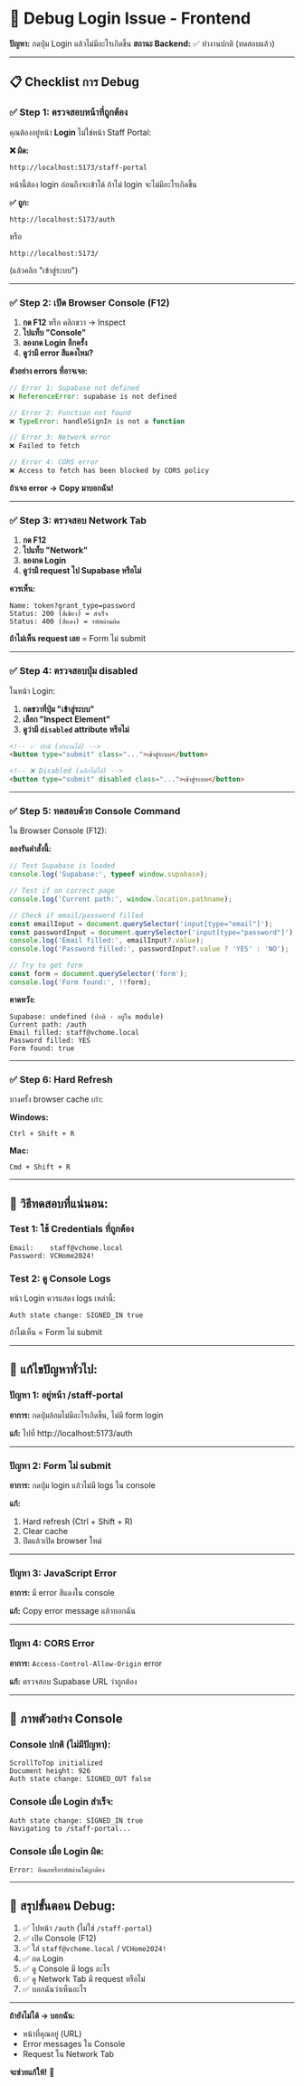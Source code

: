 # 🐛 Debug Login Issue - Frontend

**ปัญหา:** กดปุ่ม Login แล้วไม่มีอะไรเกิดขึ้น
**สถานะ Backend:** ✅ ทำงานปกติ (ทดสอบแล้ว)

---

## 📋 Checklist การ Debug

### ✅ **Step 1: ตรวจสอบหน้าที่ถูกต้อง**

คุณต้องอยู่หน้า **Login** ไม่ใช่หน้า Staff Portal:

**❌ ผิด:**
```
http://localhost:5173/staff-portal
```
หน้านี้ต้อง login ก่อนถึงจะเข้าได้ ถ้าไม่ login จะไม่มีอะไรเกิดขึ้น

**✅ ถูก:**
```
http://localhost:5173/auth
```
หรือ
```
http://localhost:5173/
```
(แล้วคลิก "เข้าสู่ระบบ")

---

### ✅ **Step 2: เปิด Browser Console (F12)**

1. **กด F12** หรือ คลิกขวา → Inspect
2. **ไปแท็บ "Console"**
3. **ลองกด Login อีกครั้ง**
4. **ดูว่ามี error สีแดงไหม?**

**ตัวอย่าง errors ที่อาจเจอ:**

```javascript
// Error 1: Supabase not defined
❌ ReferenceError: supabase is not defined

// Error 2: Function not found
❌ TypeError: handleSignIn is not a function

// Error 3: Network error
❌ Failed to fetch

// Error 4: CORS error
❌ Access to fetch has been blocked by CORS policy
```

**ถ้าเจอ error → Copy มาบอกฉัน!**

---

### ✅ **Step 3: ตรวจสอบ Network Tab**

1. **กด F12**
2. **ไปแท็บ "Network"**
3. **ลองกด Login**
4. **ดูว่ามี request ไป Supabase หรือไม่**

**ควรเห็น:**
```
Name: token?grant_type=password
Status: 200 (สีเขียว) = สำเร็จ
Status: 400 (สีแดง) = รหัสผ่านผิด
```

**ถ้าไม่เห็น request เลย** = Form ไม่ submit

---

### ✅ **Step 4: ตรวจสอบปุ่ม disabled**

ในหน้า Login:
1. **กดขวาที่ปุ่ม "เข้าสู่ระบบ"**
2. **เลือก "Inspect Element"**
3. **ดูว่ามี `disabled` attribute หรือไม่**

```html
<!-- ✅ ปกติ (ทำงานได้) -->
<button type="submit" class="...">เข้าสู่ระบบ</button>

<!-- ❌ Disabled (คลิกไม่ได้) -->
<button type="submit" disabled class="...">เข้าสู่ระบบ</button>
```

---

### ✅ **Step 5: ทดสอบด้วย Console Command**

ใน Browser Console (F12):

**ลองรันคำสั่งนี้:**

```javascript
// Test Supabase is loaded
console.log('Supabase:', typeof window.supabase);

// Test if on correct page
console.log('Current path:', window.location.pathname);

// Check if email/password filled
const emailInput = document.querySelector('input[type="email"]');
const passwordInput = document.querySelector('input[type="password"]');
console.log('Email filled:', emailInput?.value);
console.log('Password filled:', passwordInput?.value ? 'YES' : 'NO');

// Try to get form
const form = document.querySelector('form');
console.log('Form found:', !!form);
```

**คาดหวัง:**
```
Supabase: undefined (ปกติ - อยู่ใน module)
Current path: /auth
Email filled: staff@vchome.local
Password filled: YES
Form found: true
```

---

### ✅ **Step 6: Hard Refresh**

บางครั้ง browser cache เก่า:

**Windows:**
```
Ctrl + Shift + R
```

**Mac:**
```
Cmd + Shift + R
```

---

## 🧪 **วิธีทดสอบที่แน่นอน:**

### **Test 1: ใช้ Credentials ที่ถูกต้อง**

```
Email:    staff@vchome.local
Password: VCHome2024!
```

### **Test 2: ดู Console Logs**

หน้า Login ควรแสดง logs เหล่านี้:
```
Auth state change: SIGNED_IN true
```

ถ้าไม่เห็น = Form ไม่ submit

---

## 🔧 **แก้ไขปัญหาทั่วไป:**

### **ปัญหา 1: อยู่หน้า /staff-portal**

**อาการ:** กดปุ่มล้อมไม่มีอะไรเกิดขึ้น, ไม่มี form login

**แก้:** ไปที่ http://localhost:5173/auth

---

### **ปัญหา 2: Form ไม่ submit**

**อาการ:** กดปุ่ม login แล้วไม่มี logs ใน console

**แก้:**
1. Hard refresh (Ctrl + Shift + R)
2. Clear cache
3. ปิดแล้วเปิด browser ใหม่

---

### **ปัญหา 3: JavaScript Error**

**อาการ:** มี error สีแดงใน console

**แก้:** Copy error message แล้วบอกฉัน

---

### **ปัญหา 4: CORS Error**

**อาการ:** `Access-Control-Allow-Origin` error

**แก้:** ตรวจสอบ Supabase URL ว่าถูกต้อง

---

## 📸 **ภาพตัวอย่าง Console**

### **Console ปกติ (ไม่มีปัญหา):**
```
ScrollToTop initialized
Document height: 926
Auth state change: SIGNED_OUT false
```

### **Console เมื่อ Login สำเร็จ:**
```
Auth state change: SIGNED_IN true
Navigating to /staff-portal...
```

### **Console เมื่อ Login ผิด:**
```
Error: อีเมลหรือรหัสผ่านไม่ถูกต้อง
```

---

## 🎯 **สรุปขั้นตอน Debug:**

1. ✅ ไปหน้า `/auth` (ไม่ใช่ `/staff-portal`)
2. ✅ เปิด Console (F12)
3. ✅ ใส่ `staff@vchome.local` / `VCHome2024!`
4. ✅ กด Login
5. ✅ ดู Console มี logs อะไร
6. ✅ ดู Network Tab มี request หรือไม่
7. ✅ บอกฉันว่าเห็นอะไร

---

**ถ้ายังไม่ได้ → บอกฉัน:**
- หน้าที่คุณอยู่ (URL)
- Error messages ใน Console
- Request ใน Network Tab

**จะช่วยแก้ให้!** 🚀
